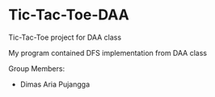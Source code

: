 # Tic-Tac-Toe-DAA
Tic-Tac-Toe project for DAA class

My program contained DFS implementation from DAA class


Group Members:
- Dimas Aria Pujangga

